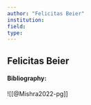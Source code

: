 ```yaml
---
author: "Felicitas Beier"
institution:
field:
type:
---
```


## Felicitas Beier
#### Bibliography:

![[@Mishra2022-pg]]